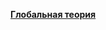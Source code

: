 [**Глобальная теория**](https://drive.google.com/drive/folders/1dUEh7_daSEGBNjP04OgDs5NlsglQvzrb?usp=sharing)
